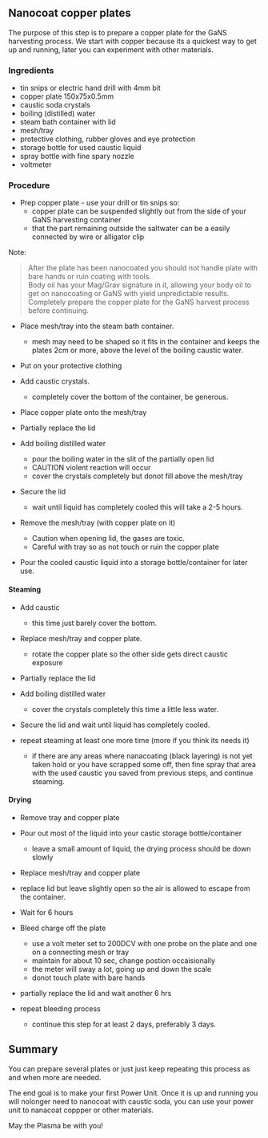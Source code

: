 
## Nanocoat copper plates

The purpose of this step is to prepare a copper plate for the GaNS harvesting process.  We start with copper because its a quickest way to get up and running, later you can experiment with other materials.

### Ingredients
  - tin snips or electric hand drill with 4mm bit
  - copper plate 150x75x0.5mm
  - caustic soda crystals
  - boiling (distilled) water
  - steam bath container with lid
  - mesh/tray
  - protective clothing, rubber gloves and eye protection
  - storage bottle for used caustic liquid
  - spray bottle with fine spary nozzle
  - voltmeter


### Procedure

* Prep copper plate - use your drill or tin snips so:
  - copper plate can be suspended slightly out from the side of your GaNS harvesting container
  - that the part remaining outside the saltwater can be a easily connected by wire or alligator clip 

Note: 
> After the plate has been nanocoated you should not handle plate with bare hands or ruin coating with tools.  
> Body oil has your Mag/Grav signature in it, allowing your body oil to get on nanocoating or GaNS with yield unpredictable results.  
> Completely prepare the copper plate for the GaNS harvest process before continuing.  

* Place mesh/tray into the steam bath container.
  - mesh may need to be shaped so it fits in the container and keeps the plates 2cm or more, above the level of the boiling caustic water.

* Put on your protective clothing

* Add caustic crystals.
  - completely cover the bottom of the container, be generous.

* Place copper plate onto the mesh/tray

* Partially replace the lid

* Add boiling distilled water
  - pour the boiling water in the slit of the partially open lid
  - CAUTION violent reaction will occur
  - cover the crystals completely but donot fill above the mesh/tray

* Secure the lid 
  - wait until liquid has completely cooled this will take a 2-5 hours.

* Remove the mesh/tray (with copper plate on it)
  - Caution when opening lid, the gases are toxic. 
  - Careful with tray so as not touch or ruin the copper plate

* Pour the cooled caustic liquid into a storage bottle/container for later use.


#### Steaming
* Add caustic
  - this time just barely cover the bottom.

* Replace mesh/tray and copper plate.
  - rotate the copper plate so the other side gets direct caustic exposure 

* Partially replace the lid

* Add boiling distilled water
  - cover the crystals completely this time a little less water.

* Secure the lid and wait until liquid has completely cooled. 

* repeat steaming at least one more time (more if you think its needs it)
  - if there are any areas where nanacoating (black layering) is not yet taken hold or you have scrapped some off, then fine spray that area with the used caustic you saved from previous steps, and continue steaming. 


#### Drying
* Remove tray and copper plate 

* Pour out most of the liquid into your castic storage bottle/container
  - leave a small amount of liquid, the drying process should be down slowly

* Replace mesh/tray and copper plate

* replace lid but leave slightly open so the air is allowed to escape from the container.

* Wait for 6 hours

* Bleed charge off the plate
  - use a volt meter set to 200DCV with one probe on the plate and one on a connecting mesh or tray
  - maintain for about 10 sec, change postion occaisionally
  - the meter will sway a lot, going up and down the scale
  - donot touch plate with bare hands

* partially replace the lid and wait another 6 hrs

* repeat bleeding process
  - continue this step for at least 2 days, preferably 3 days. 


## Summary

You can prepare several plates or just just keep repeating this process as and when more are needed.

The end goal is to make your first Power Unit.  Once it is up and running you will nolonger need to nanocoat with caustic soda, you can use your power unit to nanacoat coppper or other materials.

May the Plasma be with you!

